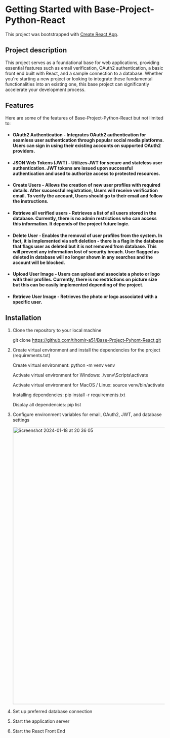 # Getting Started with Base-Project-Python-React

This project was bootstrapped with [Create React App](https://github.com/facebook/create-react-app).


## Project description

This project serves as a foundational base for web applications, providing essential features such as email verification, OAuth2 authentication, a basic front end built with React, and a sample connection to a database. Whether you're starting a new project or looking to integrate these fundamental functionalities into an existing one, this base project can significantly accelerate your development process.


## Features

Here are some of the features of Base-Project-Python-React but not limited to:

* #### OAuth2 Authentication - Integrates OAuth2 authentication for seamless user authentication through popular social media platforms. Users can sign in using their existing accounts on supported OAuth2 providers.

* #### JSON Web Tokens (JWT) - Utilizes JWT for secure and stateless user authentication. JWT tokens are issued upon successful authentication and used to authorize access to protected resources.

* #### Create Users - Allows the creation of new user profiles with required details. After successful registration, Users will receive verification email. To verify the account, Users should go to their email and follow the instructions.

* #### Retrieve all verified users - Retrieves a list of all users stored in the database. Currently, there is no admin restrictions who can access this information. It depends of the project future logic.

* #### Delete User - Enables the removal of user profiles from the system. In fact, it is implemented via soft deletion - there is a flag in the database that flags user as deleted but it is not removed from database. This will prevent any information lost of security breach. User flagged as deleted in database will no longer shown in any searches and the account will be blocked. 

* #### Upload User Image - Users can upload and associate a photo or logo with their profiles. Currently, there is no restrictions on picture size but this can be easily implemented depending of the project.

* #### Retrieve User Image - Retrieves the photo or logo associated with a specific user.


## Installation

1. Clone the repository to your local machine

    git clone https://github.com/tihomir-a51/Base-Project-Pyhont-React.git

2. Create virtual environment and install the dependencies for the project (requirements.txt)

    Create virtual environment:
    python -m venv venv

    Activate virtual environment for Windows:
    .\venv\Scripts\activate 

    Activate virtual environment for MacOS / Linux:
    source venv/bin/activate

    Installing dependencies:
    pip install -r requirements.txt

    Display all dependencies:
    pip list

3. Configure environment variables for email, OAuth2, JWT, and database settings

    <img width="872" alt="Screenshot 2024-01-18 at 20 36 05" src="https://github.com/tihomir-a51/Base-Project-Pyhont-React/assets/138571393/1f7bbf6a-8be9-41a0-9585-827f74e735d7">

    
4. Set up preferred database connection

5. Start the application server

6. Start the React Front End 
